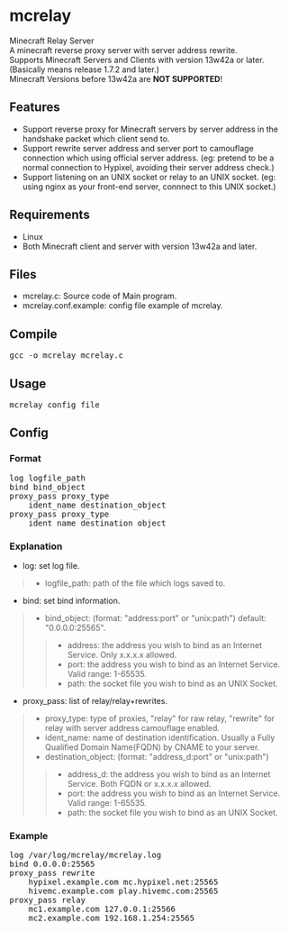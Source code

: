 # mcrelay
Minecraft Relay Server<br/>
A minecraft reverse proxy server with server address rewrite.<br/>
Supports Minecraft Servers and Clients with version 13w42a or later. (Basically means release 1.7.2 and later.)<br/>
Minecraft Versions before 13w42a are **NOT SUPPORTED**!<br/>

## Features
* Support reverse proxy for Minecraft servers by server address in the handshake packet which client send to.
* Support rewrite server address and server port to camouflage connection which using official server address. (eg: pretend to be a normal connection to Hypixel, avoiding their server address check.)
* Support listening on an UNIX socket or relay to an UNIX socket. (eg: using nginx as your front-end server, connnect to this UNIX socket.)

## Requirements
* Linux
* Both Minecraft client and server with version 13w42a and later.

## Files
* mcrelay.c: Source code of Main program.
* mcrelay.conf.example: config file example of mcrelay.

## Compile
<pre>
gcc -o mcrelay mcrelay.c
</pre>

## Usage
<pre>
mcrelay config_file
</pre>

## Config
### Format
<pre>
log logfile_path
bind bind_object
proxy_pass proxy_type
	ident_name destination_object
proxy_pass proxy_type
	ident_name destination_object
</pre>
### Explanation
* log: set log file.
>* logfile_path: path of the file which logs saved to.
* bind: set bind information.
>* bind_object: (format: "address:port" or "unix:path") default: "0.0.0.0:25565".
>>* address: the address you wish to bind as an Internet Service. Only x.x.x.x allowed.
>>* port: the address you wish to bind as an Internet Service. Valid range: 1-65535.
>>* path: the socket file you wish to bind as an UNIX Socket.
* proxy_pass: list of relay/relay+rewrites.
>* proxy_type: type of proxies, "relay" for raw relay, "rewrite" for relay with server address camouflage enabled.
>* ident_name: name of destination identification. Usually a Fully Qualified Domain Name(FQDN) by CNAME to your server.
>* destination_object: (format: "address_d:port" or "unix:path")
>>* address_d: the address you wish to bind as an Internet Service. Both FQDN or x.x.x.x allowed.
>>* port: the address you wish to bind as an Internet Service. Valid range: 1-65535.
>>* path: the socket file you wish to bind as an UNIX Socket.
### Example
<pre>
log /var/log/mcrelay/mcrelay.log
bind 0.0.0.0:25565
proxy_pass rewrite
	hypixel.example.com mc.hypixel.net:25565
	hivemc.example.com play.hivemc.com:25565
proxy_pass relay
	mc1.example.com 127.0.0.1:25566
	mc2.example.com 192.168.1.254:25565
</pre>
